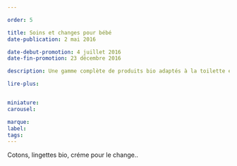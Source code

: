 ```yaml
---

order: 5

title: Soins et changes pour bébé
date-publication: 2 mai 2016

date-debut-promotion: 4 juillet 2016
date-fin-promotion: 23 décembre 2016

description: Une gamme complète de produits bio adaptés à la toilette et au change du bébé

lire-plus:


miniature: 
carousel: 

marque:
label: 
tags: 
---
```


<!--fin-excerpt-->
<!-- *********************************** -->
<!-- **** début contenu détaillé **** -->

Cotons, lingettes bio, créme pour le change..

<!-- **** fin contenu détaillé **** -->
<!-- ********************************* -->
